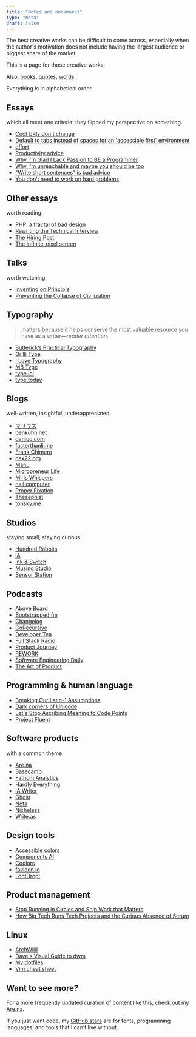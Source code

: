 ```yaml
---
title: "Notes and bookmarks"
type: "meta"
draft: false
---
```


The best creative works can be difficult to come across, especially when the
author's motivation does not include having the largest audience or biggest
share of the market.

This is a page for those creative works.

Also: [books](books), [quotes](quotes), [words](words)

Everything is in alphabetical order.

## Essays

which all meet one criteria: they flipped my perspective on something.

- [Cool URIs don't change](https://www.w3.org/Provider/Style/URI)
- [Default to tabs instead of spaces for an 'accessible first' environment](https://alexandersandberg.com/tabs-for-accessibility/)
- [effort](https://ava.substack.com/p/effort)
- [Productivity advice](https://www.spakhm.com/p/productivity-advice)
- [Why I'm Glad I Lack Passion to BE a Programmer](https://blog.miris.design/not-a-programmer)
- [Why I'm unreachable and maybe you should be too](https://levels.io/contact-me/)
- ["Write short sentences" is bad advice](https://thesephist.com/posts/long-sentences/)
- [You don’t need to work on hard problems](https://www.benkuhn.net/hard/)

## Other essays

worth reading.

- [PHP: a fractal of bad design](https://eev.ee/blog/2012/04/09/php-a-fractal-of-bad-design/)
- [Rewriting the Technical Interview](https://aphyr.com/posts/353-rewriting-the-technical-interview)
- [The Hiring Post](https://sockpuppet.org/blog/2015/03/06/the-hiring-post/)
- [The infinite-pixel screen](https://practicaltypography.com/the-infinite-pixel-screen.html)

## Talks

worth watching.

- [Inventing on Principle](https://www.youtube.com/watch?v=PUv66718DII)
- [Preventing the Collapse of Civilization](https://www.youtube.com/watch?v=pW-SOdj4Kkk)

## Typography

> matters because it helps conserve the most valuable resource you have as a writer—*reader attention*.

- [Butterick’s Practical Typography](https://practicaltypography.com/)
- [Grilli Type](https://www.grillitype.com/)
- [I Love Typography](https://fonts.ilovetypography.com/)
- [MB Type](https://mbtype.com/)
- [type.lol](https://type.lol/)
- [type.today](https://type.today/en)

## Blogs

well-written, insightful, underappreciated.

- [マリウス](https://マリウス.com/)
- [benkuhn.net](https://www.benkuhn.net/)
- [danluu.com](https://danluu.com/)
- [fasterthanli.me](https://fasterthanli.me/)
- [Frank Chimero](https://frankchimero.com/blog/)
- [hex22.org](https://hex22.org/blog/)
- [Manu](https://manuelmoreale.com/)
- [Micropreneur Life](https://micropreneur.life/)
- [Miris Whispers](https://blog.miris.design/)
- [neil.computer](https://neil.computer/)
- [Proper Fixation](https://yosefk.com/blog/)
- [Thesephist](https://thesephist.com/)
- [tonsky.me](https://tonsky.me/)

## Studios

staying small, staying curious.

- [Hundred Rabbits](https://100r.co/site/home.html)
- [iA](https://ia.net/)
- [Ink & Switch](https://www.inkandswitch.com/)
- [Musing Studio](https://musing.studio/)
- [Sensor Station](https://www.sensorstation.co/)

## Podcasts

- [Above Board](https://usefathom.com/above-board)
- [Bootstrapped.fm](https://bootstrapped.fm/)
- [Changelog](https://changelog.com/)
- [CoRecursive](https://corecursive.com/)
- [Developer Tea](https://developertea.com/)
- [Full Stack Radio](https://fullstackradio.com/)
- [Product Journey](https://productjourney.fm/)
- [REWORK](https://www.rework.fm/)
- [Software Engineering Daily](https://softwareengineeringdaily.com/)
- [The Art of Product](https://artofproductpodcast.com/)

## Programming & human language

- [Breaking Our Latin-1 Assumptions](https://manishearth.github.io/blog/2017/01/15/breaking-our-latin-1-assumptions/)
- [Dark corners of Unicode](https://eev.ee/blog/2015/09/12/dark-corners-of-unicode/)
- [Let's Stop Ascribing Meaning to Code Points](https://manishearth.github.io/blog/2017/01/14/stop-ascribing-meaning-to-unicode-code-points/)
- [Project Fluent](https://projectfluent.org/)

## Software products

with a common theme.

- [Are.na](https://www.are.na/)
- [Basecamp](https://basecamp.com/)
- [Fathom Analytics](https://usefathom.com)
- [Hardly Everything](https://www.hardlyeverything.com/)
- [iA Writer](https://ia.net/writer)
- [Ghost](https://ghost.org/)
- [Nota](https://nota.md/)
- [Nicheless](https://nicheless.blog/)
- [Write.as](https://write.as/)

## Design tools

- [Accessible colors](https://accessible-colors.com/)
- [Components AI](https://components.ai/)
- [Coolors](https://coolors.co/)
- [favicon.io](https://favicon.io/)
- [FontDrop!](https://fontdrop.info/)

## Product management

- [Stop Running in Circles and Ship Work that Matters](https://basecamp.com/shapeup/webbook)
- [How Big Tech Runs Tech Projects and the Curious Absence of Scrum](https://blog.pragmaticengineer.com/project-management-at-big-tech/)

## Linux

- [ArchWiki](https://wiki.archlinux.org/)
- [Dave's Visual Guide to dwm](https://ratfactor.com/dwm)
- [My dotfiles](https://github.com/johnjago/dotfiles)
- [Vim cheat sheet](https://vim.rtorr.com/)

## Want to see more?

For a more frequently updated curation of content like this, check out my
[Are.na](https://www.are.na/john-jago).

If you just want code, my
[GitHub stars](https://github.com/johnjago?tab=stars) are for fonts,
programming languages, and tools that I can't live without.
